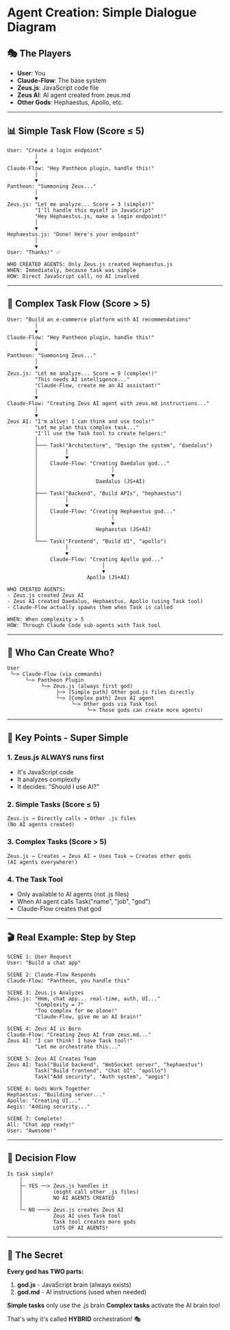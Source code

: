 # Agent Creation: Simple Dialogue Diagram

## 🎭 The Players

- **User**: You
- **Claude-Flow**: The base system
- **Zeus.js**: JavaScript code file
- **Zeus AI**: AI agent created from zeus.md
- **Other Gods**: Hephaestus, Apollo, etc.

---

## 📊 Simple Task Flow (Score ≤ 5)

```
User: "Create a login endpoint"
         │
         ▼
Claude-Flow: "Hey Pantheon plugin, handle this!"
         │
         ▼
Pantheon: "Summoning Zeus..."
         │
         ▼
Zeus.js: "Let me analyze... Score = 3 (simple!)"
         "I'll handle this myself in JavaScript"
         "Hey Hephaestus.js, make a login endpoint!"
         │
         ▼
Hephaestus.js: "Done! Here's your endpoint"
         │
         ▼
User: "Thanks!" ✅

WHO CREATED AGENTS: Only Zeus.js created Hephaestus.js
WHEN: Immediately, because task was simple
HOW: Direct JavaScript call, no AI involved
```

---

## 🧠 Complex Task Flow (Score > 5)

```
User: "Build an e-commerce platform with AI recommendations"
         │
         ▼
Claude-Flow: "Hey Pantheon plugin, handle this!"
         │
         ▼
Pantheon: "Summoning Zeus..."
         │
         ▼
Zeus.js: "Let me analyze... Score = 9 (complex!)"
         "This needs AI intelligence..."
         "Claude-Flow, create me an AI assistant!"
         │
         ▼
Claude-Flow: "Creating Zeus AI agent with zeus.md instructions..."
         │
         ▼
Zeus AI: "I'm alive! I can think and use tools!"
         "Let me plan this complex task..."
         "I'll use the Task tool to create helpers:"
         │
         ├─── Task("Architecture", "Design the system", "daedalus")
         │         │
         │         ▼
         │    Claude-Flow: "Creating Daedalus god..."
         │                        │
         │                        ▼
         │                   Daedalus (JS+AI)
         │
         ├─── Task("Backend", "Build APIs", "hephaestus")
         │         │
         │         ▼
         │    Claude-Flow: "Creating Hephaestus god..."
         │                        │
         │                        ▼
         │                   Hephaestus (JS+AI)
         │
         └─── Task("Frontend", "Build UI", "apollo")
                   │
                   ▼
              Claude-Flow: "Creating Apollo god..."
                               │
                               ▼
                          Apollo (JS+AI)

WHO CREATED AGENTS: 
- Zeus.js created Zeus AI
- Zeus AI created Daedalus, Hephaestus, Apollo (using Task tool)
- Claude-Flow actually spawns them when Task is called

WHEN: When complexity > 5
HOW: Through Claude Code sub-agents with Task tool
```

---

## 🔄 Who Can Create Who?

```
User
 └─> Claude-Flow (via commands)
      └─> Pantheon Plugin
           └─> Zeus.js (always first god)
                ├─> [Simple path] Other god.js files directly
                └─> [Complex path] Zeus AI agent
                     └─> Other gods via Task tool
                          └─> Those gods can create more agents!
```

---

## 🎯 Key Points - Super Simple

### 1. **Zeus.js ALWAYS runs first**
   - It's JavaScript code
   - It analyzes complexity
   - It decides: "Should I use AI?"

### 2. **Simple Tasks (Score ≤ 5)**
   ```
   Zeus.js → Directly calls → Other .js files
   (No AI agents created)
   ```

### 3. **Complex Tasks (Score > 5)**
   ```
   Zeus.js → Creates → Zeus AI → Uses Task → Creates other gods
   (AI agents everywhere!)
   ```

### 4. **The Task Tool**
   - Only available to AI agents (not .js files)
   - When AI agent calls Task("name", "job", "god")
   - Claude-Flow creates that god

---

## 🎬 Real Example: Step by Step

```
SCENE 1: User Request
User: "Build a chat app"

SCENE 2: Claude-Flow Responds
Claude-Flow: "Pantheon, you handle this"

SCENE 3: Zeus.js Analyzes
Zeus.js: "Hmm, chat app... real-time, auth, UI..."
         "Complexity = 7"
         "Too complex for me alone!"
         "Claude-Flow, give me an AI brain!"

SCENE 4: Zeus AI is Born
Claude-Flow: "Creating Zeus AI from zeus.md..."
Zeus AI: "I can think! I have Task tool!"
         "Let me orchestrate this..."

SCENE 5: Zeus AI Creates Team
Zeus AI: Task("Build backend", "WebSocket server", "hephaestus")
         Task("Build frontend", "Chat UI", "apollo")
         Task("Add security", "Auth system", "aegis")

SCENE 6: Gods Work Together
Hephaestus: "Building server..."
Apollo: "Creating UI..."
Aegis: "Adding security..."

SCENE 7: Complete!
All: "Chat app ready!"
User: "Awesome!"
```

---

## 🚦 Decision Flow

```
Is task simple?
    │
    ├─ YES ──> Zeus.js handles it
    │          (might call other .js files)
    │          NO AI AGENTS CREATED
    │
    └─ NO ───> Zeus.js creates Zeus AI
               Zeus AI uses Task tool
               Task tool creates more gods
               LOTS OF AI AGENTS!
```

---

## 🔑 The Secret

**Every god has TWO parts:**
1. **god.js** - JavaScript brain (always exists)
2. **god.md** - AI instructions (used when needed)

**Simple tasks** only use the .js brain
**Complex tasks** activate the AI brain too!

That's why it's called **HYBRID** orchestration! 🎭